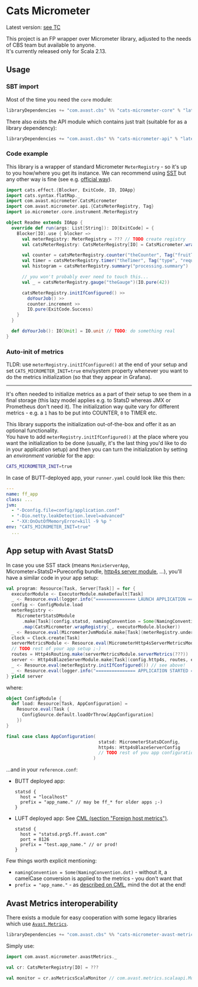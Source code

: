 # Cats Micrometer

Latest version: [see TC](https://teamcity.ida.avast.com/buildConfiguration/ThreatLabs_CustomerBackendSystems_cats_micrometer_Publish?branch=%3Cdefault%3E&buildTypeTab=overview&mode=builds)

This project is an FP wrapper over Micrometer library, adjusted to the needs of CBS team but available to anyone.  
It's currently released only for Scala 2.13.

## Usage

### SBT import

Most of the time you need the `core` module:

```scala
libraryDependencies += "com.avast.cbs" %% "cats-micrometer-core" % "latestVersion"
```

There also exists the API module which contains just trait (suitable for as a library dependency):

```scala
libraryDependencies += "com.avast.cbs" %% "cats-micrometer-api" % "latestVersion"
```

### Code example

This library is a wrapper of standard Micrometer `MeterRegistry` - so it's up to you how/where you get its instance. We can recommend using
[SST](https://avast.github.io/scala-server-toolkit/subprojects/micrometer) but any other way is fine (see
e.g. [official way](https://micrometer.io/docs/registry/statsD)).

```scala
import cats.effect.{Blocker, ExitCode, IO, IOApp}
import cats.syntax.flatMap._
import com.avast.micrometer.CatsMicrometer
import com.avast.micrometer.api.{CatsMeterRegistry, Tag}
import io.micrometer.core.instrument.MeterRegistry

object Readme extends IOApp {
  override def run(args: List[String]): IO[ExitCode] = {
    Blocker[IO].use { blocker =>
      val meterRegistry: MeterRegistry = ??? // TODO create registry
      val catsMeterRegistry: CatsMeterRegistry[IO] = CatsMicrometer.wrapRegistry(meterRegistry, blocker)

      val counter = catsMeterRegistry.counter("theCounter", Tag("fruitType", "apples"))
      val timer = catsMeterRegistry.timer("theTimer", Tag("type", "requests"), Tag("service", "Filerep"))
      val histogram = catsMeterRegistry.summary("processing.summary")

      // you won't probably ever need to touch this...
      val _ = catsMeterRegistry.gauge("theGauge")(IO.pure(42))

      catsMeterRegistry.initIfConfigured() >>
        doYourJob() >>
        counter.increment >>
        IO.pure(ExitCode.Success)
    }
  }

  def doYourJob(): IO[Unit] = IO.unit // TODO: do something real
}

```

### Auto-init of metrics

TLDR: use `meterRegistry.initIfConfigured()` at the end of your setup and set `CATS_MICROMETER_INIT=true` env/system property whenever you
want to do the metrics initialization (so that they appear in Grafana).

---

It's often needed to initialize metrics as a part of their setup to see them in a final storage (this lazy model applies e.g. to StatsD
whereas JMX or Prometheus don't need it). The initialization way quite vary for different metrics - e.g. a `1` has to be put into
COUNTER, `0` to TIMER etc.

This library supports the initialization out-of-the-box and offer it as an optional functionality.  
You have to add `meterRegistry.initIfConfigured()` at the place where you want the initialization to be done (usually, it's the last thing
you'd like to do in your application setup) and then you can turn the initialization by setting an _environment variable_ for the app:

  ```bash
  CATS_MICROMETER_INIT=true
  ```

In case of BUTT-deployed app, your `runner.yaml` could look like this then:

```yaml
---
name: ff_app
class: ...
jvm:
  - "-Dconfig.file=config/application.conf"
  - "-Dio.netty.leakDetection.level=advanced"
  - "-XX:OnOutOfMemoryError=kill -9 %p "
env: "CATS_MICROMETER_INIT=true"
  ...
```

## App setup with Avast StatsD

In case you use SST stack (means `MonixServerApp`, Micrometer+StatsD+Pureconfig
bundle, [http4s server module](https://avast.github.io/scala-server-toolkit/subprojects/http4s), ...), you'll have a similar code in your
app setup:

```scala
val program: Resource[Task, Server[Task]] = for {
  executorModule <- ExecutorModule.makeDefault[Task]
  _ <- Resource.eval(logger.info("=============== LAUNCH APPLICATION ==============="))
  config <- ConfigModule.load
  meterRegistry <-
    MicrometerStatsDModule
      .make[Task](config.statsd, namingConvention = Some(NamingConvention.dot))
      .map(CatsMicrometer.wrapRegistry(_, executorModule.blocker))
  _ <- Resource.eval(MicrometerJvmModule.make[Task](meterRegistry.underlying))
  clock = Clock.create[Task]
  serverMetricsModule <- Resource.eval(MicrometerHttp4sServerMetricsModule.make[Task](meterRegistry.underlying, clock))
  // TODO rest of your app setup ;-)
  routes = Http4sRouting.make(serverMetricsModule.serverMetrics(???))
  server <- Http4sBlazeServerModule.make[Task](config.http4s, routes, executorModule.executionContext)
  _ <- Resource.eval(meterRegistry.initIfConfigured()) // see above!
  _ <- Resource.eval(logger.info("=============== APPLICATION STARTED ==============="))
} yield server
```

where:

```scala
object ConfigModule {
  def load: Resource[Task, AppConfiguration] =
    Resource.eval(Task {
      ConfigSource.default.loadOrThrow[AppConfiguration]
    })
}

final case class AppConfiguration(
                                   statsd: MicrometerStatsDConfig,
                                   http4s: Http4sBlazeServerConfig
                                   // TODO rest of you app configuration ;-)
                                 )

```

...and in your `reference.conf`:

- BUTT deployed app:
  ```hocon
  statsd {
    host = "localhost"
    prefix = "app_name." // may be ff_* for older apps ;-)
  }
  ```
- LUFT deployed app:
  See [CML (section "Foreign host metrics")](https://cml.avast.com/pages/viewpage.action?pageId=19797802).
  ```hocon
  statsd {
    host = "statsd.prg5.ff.avast.com"
    port = 8126
    prefix = "test.app_name." // or prod!
  }
  ```

Few things worth explicit mentioning:

- `namingConvention = Some(NamingConvention.dot)` - without it, a camelCase conversion is applied to the metrics - you don't want that
- `prefix = "app_name."` - as [described on CML](https://cml.avast.com/pages/viewpage.action?pageId=19797802), mind the dot at the end!

## Avast Metrics interoperability

There exists a module for easy cooperation with some legacy libraries which use [`Avast Metrics`](https://github.com/avast/metrics/).

```scala
libraryDependencies += "com.avast.cbs" %% "cats-micrometer-avast-metrics" % "latestVersion"
```

Simply use:

```scala
import com.avast.micrometer.avastMetrics._

val cr: CatsMeterRegistry[IO] = ???

val monitor = cr.asMetricsScalaMonitor // com.avast.metrics.scalaapi.Monitor
```
